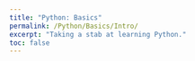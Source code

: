 ```yaml
---
title: "Python: Basics"
permalink: /Python/Basics/Intro/
excerpt: "Taking a stab at learning Python."
toc: false
---
```



